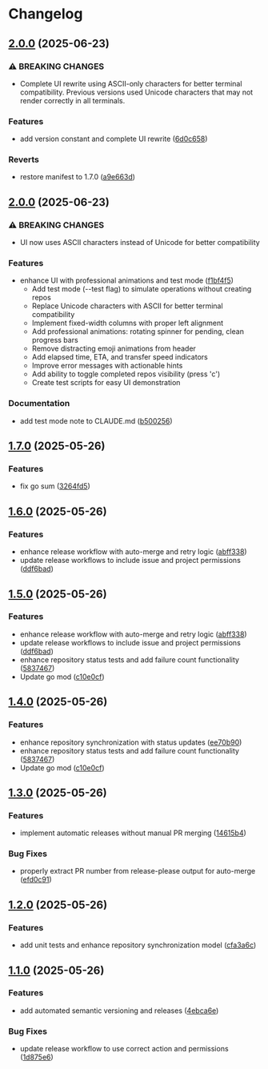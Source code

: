 # Changelog

## [2.0.0](https://github.com/jdmcgrath/orgsync/compare/v1.7.0...v2.0.0) (2025-06-23)


### ⚠ BREAKING CHANGES

* Complete UI rewrite using ASCII-only characters for better terminal compatibility. Previous versions used Unicode characters that may not render correctly in all terminals.

### Features

* add version constant and complete UI rewrite ([6d0c658](https://github.com/jdmcgrath/orgsync/commit/6d0c6582087d3ab78684e99dd687a837aa98b6b1))


### Reverts

* restore manifest to 1.7.0 ([a9e663d](https://github.com/jdmcgrath/orgsync/commit/a9e663ddcbe43be0fedaadeac1428d249cc73162))

## [2.0.0](https://github.com/jdmcgrath/orgsync/compare/v1.7.0...v2.0.0) (2025-06-23)

### ⚠ BREAKING CHANGES

* UI now uses ASCII characters instead of Unicode for better compatibility

### Features

* enhance UI with professional animations and test mode ([f1bf4f5](https://github.com/jdmcgrath/orgsync/commit/f1bf4f5))
  - Add test mode (--test flag) to simulate operations without creating repos
  - Replace Unicode characters with ASCII for better terminal compatibility
  - Implement fixed-width columns with proper left alignment
  - Add professional animations: rotating spinner for pending, clean progress bars
  - Remove distracting emoji animations from header
  - Add elapsed time, ETA, and transfer speed indicators
  - Improve error messages with actionable hints
  - Add ability to toggle completed repos visibility (press 'c')
  - Create test scripts for easy UI demonstration

### Documentation

* add test mode note to CLAUDE.md ([b500256](https://github.com/jdmcgrath/orgsync/commit/b500256))

## [1.7.0](https://github.com/jdmcgrath/orgsync/compare/v1.6.0...v1.7.0) (2025-05-26)


### Features

* fix go sum ([3264fd5](https://github.com/jdmcgrath/orgsync/commit/3264fd505945216ad1919baf2e5a18793494c74d))

## [1.6.0](https://github.com/jdmcgrath/orgsync/compare/v1.5.0...v1.6.0) (2025-05-26)


### Features

* enhance release workflow with auto-merge and retry logic ([abff338](https://github.com/jdmcgrath/orgsync/commit/abff338162a9c62de4e19e7a3f11df843acd5d18))
* update release workflows to include issue and project permissions ([ddf6bad](https://github.com/jdmcgrath/orgsync/commit/ddf6bad29b73f392a35f6a549b0c6c952464610c))

## [1.5.0](https://github.com/jdmcgrath/orgsync/compare/v1.4.0...v1.5.0) (2025-05-26)


### Features

* enhance release workflow with auto-merge and retry logic ([abff338](https://github.com/jdmcgrath/orgsync/commit/abff338162a9c62de4e19e7a3f11df843acd5d18))
* update release workflows to include issue and project permissions ([ddf6bad](https://github.com/jdmcgrath/orgsync/commit/ddf6bad29b73f392a35f6a549b0c6c952464610c))
* enhance repository status tests and add failure count functionality ([5837467](https://github.com/jdmcgrath/orgsync/commit/5837467fb480f2741834768a3580dd126fb5cddd))
* Update go mod ([c10e0cf](https://github.com/jdmcgrath/orgsync/commit/c10e0cf9d864675875ad43f9442f0b6c28a2d93b))

## [1.4.0](https://github.com/jdmcgrath/orgsync/compare/v1.3.0...v1.4.0) (2025-05-26)


### Features

* enhance repository synchronization with status updates ([ee70b90](https://github.com/jdmcgrath/orgsync/commit/ee70b90fb9414bee44f687be7f310ecb6ef88f5d))
* enhance repository status tests and add failure count functionality ([5837467](https://github.com/jdmcgrath/orgsync/commit/5837467fb480f2741834768a3580dd126fb5cddd))
* Update go mod ([c10e0cf](https://github.com/jdmcgrath/orgsync/commit/c10e0cf9d864675875ad43f9442f0b6c28a2d93b))

## [1.3.0](https://github.com/jdmcgrath/orgsync/compare/v1.2.0...v1.3.0) (2025-05-26)


### Features

* implement automatic releases without manual PR merging ([14615b4](https://github.com/jdmcgrath/orgsync/commit/14615b4e9ddc84c9d1e323b131b9fa723aa24593))


### Bug Fixes

* properly extract PR number from release-please output for auto-merge ([efd0c91](https://github.com/jdmcgrath/orgsync/commit/efd0c9156ee86a955c89786ab6b095cf3aa3b709))

## [1.2.0](https://github.com/jdmcgrath/orgsync/compare/v1.1.0...v1.2.0) (2025-05-26)


### Features

* add unit tests and enhance repository synchronization model ([cfa3a6c](https://github.com/jdmcgrath/orgsync/commit/cfa3a6c5b4d3a35cc9ae01119d06a8336581a2c4))

## [1.1.0](https://github.com/jdmcgrath/orgsync/compare/v1.0.0...v1.1.0) (2025-05-26)


### Features

* add automated semantic versioning and releases ([4ebca6e](https://github.com/jdmcgrath/orgsync/commit/4ebca6e884a54819457b7efab3e00ca682cfcd0b))


### Bug Fixes

* update release workflow to use correct action and permissions ([1d875e6](https://github.com/jdmcgrath/orgsync/commit/1d875e62e4da54d597ff0d7e701f175e426aea8e))
